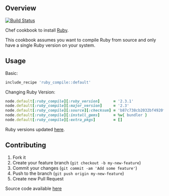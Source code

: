 ## Overview

[![Build Status](https://secure.travis-ci.org/pwelch/chef-ruby_compile.svg)](http://travis-ci.org/pwelch/chef-ruby_compile)

Chef cookbook to install [Ruby](https://www.ruby-lang.org/en/).

This cookbook assumes you want to compile Ruby from source and only have
a single Ruby version on your system.

## Usage

Basic:
```ruby
include_recipe 'ruby_compile::default'
```

Changing Ruby Version:
```ruby
node.default[:ruby_compile][:ruby_version]      = '2.3.1'
node.default[:ruby_compile][:major_version]     = '2.3'
node.default[:ruby_compile][:source][:checksum] = 'b87c738cb2032bf4920fef8e3864dc5cf8eae9d89d8d523ce0236945c5797dcd'
node.default[:ruby_compile][:install_gems]      = %w{ bundler }
node.default[:ruby_compile][:extra_pkgs]        = []
```

Ruby versions updated [here](https://www.ruby-lang.org/en/downloads/).

## Contributing
1. Fork it
2. Create your feature branch (`git checkout -b my-new-feature`)
3. Commit your changes (`git commit -am 'Add some feature'`)
4. Push to the branch (`git push origin my-new-feature`)
5. Create new Pull Request

Source code available [here](https://github.com/pwelch/chef-ruby_compile)
